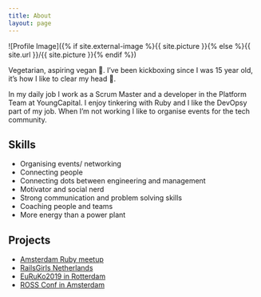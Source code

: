 ```yaml
---
title: About
layout: page
---
```

![Profile Image]({% if site.external-image %}{{ site.picture }}{% else %}{{ site.url }}/{{ site.picture }}{% endif %})

<p> Vegetarian, aspiring vegan 🌱. 
I’ve been kickboxing since I was 15 year old, it’s how I like to clear my head 🥊.

In my daily job I work as a Scrum Master and a developer in the Platform Team at YoungCapital. I enjoy tinkering with Ruby and I like the DevOpsy part of my job. When I’m not working I like to organise events for the tech community.  
</p>

<h2>Skills</h2>

<ul class="skill-list">
	<li>Organising events/ networking</li>
	<li>Connecting people</li>
	<li>Connecting dots between engineering and management</li>
	<li>Motivator and social nerd</li>
	<li>Strong communication and problem solving skills</li>
	<li>Coaching people and teams</li>
	<li>More energy than a power plant</li>
</ul>

<h2>Projects</h2>

<ul>
	<li><a href="https://amsrb.org/">Amsterdam Ruby meetup</a></li>
	<li><a href="https://railsgirls.com/thehague.html">RailsGirls Netherlands</a></li>
	<li><a href="https://euruko2019.org/">EuRuKo2019 in Rotterdam</a></li>
	<li><a href="https://www.rossconf.io">ROSS Conf in Amsterdam</a></li>
</ul>
